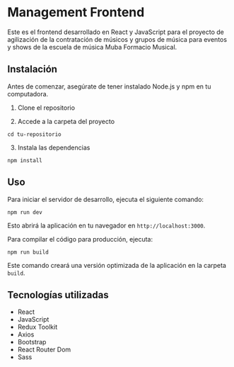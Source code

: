 # Management Frontend

Este es el frontend desarrollado en React y JavaScript para el proyecto de agilización de la contratación de músicos y grupos de música para eventos y shows de la escuela de música Muba Formacio Musical.

## Instalación

Antes de comenzar, asegúrate de tener instalado Node.js y npm en tu computadora.

1. Clone el repositorio

2. Accede a la carpeta del proyecto

`cd tu-repositorio`

3. Instala las dependencias

`npm install`

## Uso

Para iniciar el servidor de desarrollo, ejecuta el siguiente comando:

`npm run dev`

Esto abrirá la aplicación en tu navegador en `http://localhost:3000`.

Para compilar el código para producción, ejecuta:

`npm run build`

Este comando creará una versión optimizada de la aplicación en la carpeta `build`.

## Tecnologías utilizadas

- React
- JavaScript
- Redux Toolkit
- Axios
- Bootstrap
- React Router Dom
- Sass
